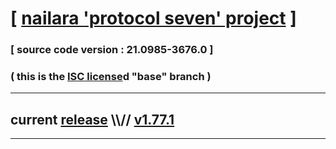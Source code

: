 
# [ [nailara 'protocol seven' project](http://nailara.network/) ]

### [ source code version : 21.0985-3676.0 ]

### ( this is the [ISC license](license)d "base" branch )
---
## current [release](https://github.com/taekiten/nailara/releases) \\\\// [v1.77.1](https://github.com/taekiten/nailara/releases/tag/v1.77.1)
---
